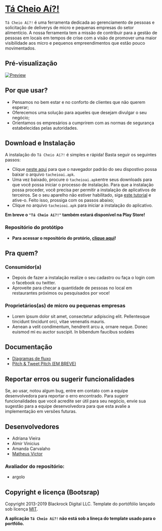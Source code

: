 # [Tá Cheio Aí?!](https://matheusvictor.github.io/tacheio)

`Tá Cheio Aí?!` é uma ferramenta dedicada ao gerenciamento de pessoas e  solicitação de deliverys de micro e pequenas empresas do setor alimentício. A nossa ferramenta tem a missão de contribuir para a gestão de pessoas em locais em tempos de crise com a visão de promover uma maior visibilidade aos micro e pequenos empreendimentos que estão pouco movimentados.

## Pré-visualização

[![Preview](https://i.ibb.co/StpwGQT/preview.png)](https://matheusvictor.github.io/tacheio)

## Por que usar?

* Pensamos no bem estar e no conforto de clientes que não querem esperar;
* Oferecemos uma solução para aqueles que desejam divulgar o seu negócio;
* Orientamos os empresários a cumprirem com as normas de segurança estabelecidas pelas autoridades.

## Download e Instalação

A instalação do `Tá Cheio Aí?!` é simples e rápida! Basta seguir os seguintes passos: 

* Clique [neste aqui](http://tocodelab.com/tacheioai/tacheioai.apk) para que o navegador padrão do seu dispostivo possa baixar o arquivo `tacheioai.apk`.
* Uma vez baixado, procure o `tacheioai.apk`entre seus downloads para que você possa iniciar o processo de instalação. Para que a instalação possa proceder, você precisa per permitir a instalação de aplicativos de terceiros. Se o seu aparelho não estiver habilitado, siga [este tutorial](https://www.tudocelular.com/curiosidade/noticias/n139751/como-instalar-apps-fontes-desconhecidas-android.html) e ative-o. Feito isso, prossiga com os passos abaixo;
* Clique no arquivo `tacheioai.apk` para iniciar a instalação do aplicativo.

**Em breve o `"Tá Cheio Aí?!"` também estará disponível na Play Store!**

### Repositório do protótipo

* **Para acessar o repositório do protório, [clique aqui](https://github.com/almirteixeira/tacheioai)!**

## Pra quem?

### Consumidor(a)

* Depois de fazer a instalação realize o seu cadastro ou faça o login com o facebook ou twitter.
* Aproveite para checar a quantidade de pessoas no local em restaurantes próximos ou pesquisados por voce!

### Proprietários(as) de micro ou pequenas empresas

* Lorem ipsum dolor sit amet, consectetur adipiscing elit. Pellentesque tincidunt tincidunt orci, vitae venenatis mauris.
* Aenean a velit condimentum, hendrerit arcu a, ornare neque. Donec euismod mi eu auctor suscipit. In bibendum faucibus sodales

## Documentação

* <a href="documentation_app/diagramasFluxo/fluxo.md">Diagramas de fluxo</a>
* <a href="#">Pitch & Tweet Pitch (EM BREVE)</a>

## Reportar erros ou sugerir funcionalidades

Se, ao usar, notou algum bug, entre em contato com a equipe desenvolvedora para reportar o erro encontrado.
Para sugerir funcionalidades que você acredite ser útil para seu negócio, envie sua sugestão para a equipe desenvolvedora para que esta avalie a implementação em versões futuras.

## Desenvolvedores

* Adriana Vieira
* Almir Vinicius
* Amanda Carvalaho
* [Matheus Victor](https://matheusvictor.github.io/)

### Avaliador do repositório:

* argolo

## Copyright e licença (Bootsrap)

Copyright 2013-2019 Blackrock Digital LLC. Template do portófólio lançado sob licença [MIT](https://github.com/BlackrockDigital/startbootstrap-freelancer/blob/gh-pages/LICENSE).

**A aplicação `Tá Cheio Aí?!` não está sob a lineça do template usado para o portfólio.**